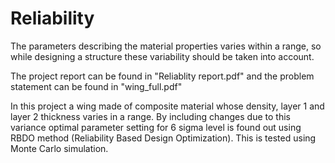 # Reliability
The parameters describing the material properties varies within a range, so while designing a structure these variability should be taken into account.

The project report can be found in "Reliablity report.pdf" and the problem statement can be found in "wing_full.pdf"

In this project a wing made of composite material whose density, layer 1 and layer 2 thickness varies in a range. By including changes due to this variance optimal parameter setting for 6 sigma level is found out using RBDO method (Reliability Based Design Optimization). This is tested using Monte Carlo simulation.
